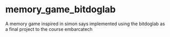 # memory_game_bitdoglab
A memory game inspired in simon says implemented using the bitdoglab as a final project to the course embarcatech
